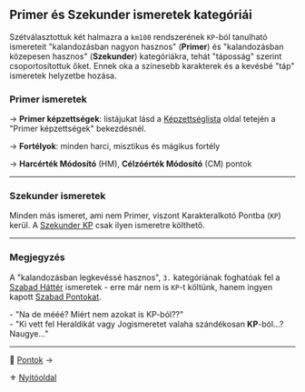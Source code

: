 ## Primer és Szekunder ismeretek kategóriái

Szétválasztottuk két halmazra a `km100` rendszerének `KP`-ból tanulható ismereteit "kalandozásban nagyon hasznos" (**Primer**) és "kalandozásban közepesen hasznos" (**Szekunder**) kategóriákra, tehát "táposság" szerint csoportosítottuk őket. Ennek oka a színesebb karakterek és a kevésbé "táp" ismeretek helyzetbe hozása.

### Primer ismeretek

→ **Primer képzettségek**: listájukat lásd a [Képzettséglista](031_kepzettseglista.md) oldal tetején a "Primer képzettségek" bekezdésnél.

→ **Fortélyok**: minden harci, misztikus és mágikus fortély

→ **Harcérték Módosító** (HM), **Célzóérték Módosító** (CM) pontok

---
### Szekunder ismeretek

Minden más ismeret, ami nem Primer, viszont Karakteralkotó Pontba (`KP`) kerül. A [Szekunder KP](016_01_kp.md#karakteralkot%C3%B3-pontok-kp) csak ilyen ismeretre költhető.

---
### Megjegyzés

A "kalandozásban legkevéssé hasznos", `3.` kategóriának foghatóak fel a [Szabad Háttér](023_szabad_hatterek.md) ismeretek - erre már nem is `KP`-t költünk, hanem ingyen kapott [Szabad Pontokat](016_02_szp.md).

\- "Na de mééé? Miért nem azokat is KP-ból??"\
\- "Ki vett fel Heraldikát vagy Jogismeretet valaha szándékosan **KP**-ból...? Naugye..."

---

🔗 [Pontok](016_00_pontok.md) →

⚜️ [Nyitóoldal](start.md)
